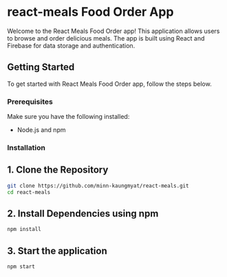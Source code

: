 # react-meals Food Order App
Welcome to the React Meals Food Order app! This application allows users to browse and order delicious meals. The app is built using React and Firebase for data storage and authentication.
## Getting Started
To get started with React Meals Food Order app, follow the steps below.
### Prerequisites
Make sure you have the following installed:

- Node.js and npm

### Installation
## 1. Clone the Repository

```bash
git clone https://github.com/minn-kaungmyat/react-meals.git
cd react-meals
```

## 2. Install Dependencies using npm
```bash
npm install
```

## 3. Start the application
```bash
npm start
```
